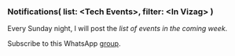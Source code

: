 ### Notifications( list: \<Tech Events>, filter: \<In Vizag> )

Every Sunday night, I will post the *list of events in the coming week*.

Subscribe to this WhatsApp [group](https://chat.whatsapp.com/EZ7ggy0kEmJ8nCiY6pJYsp).    
